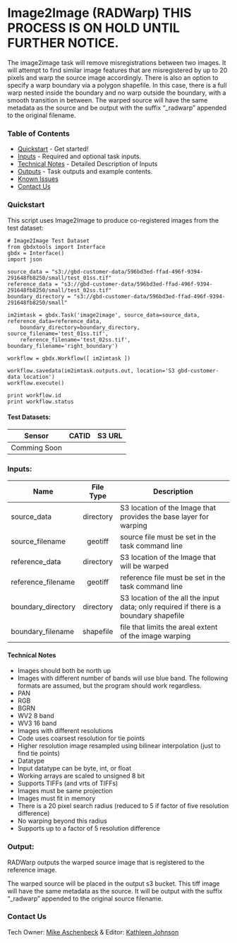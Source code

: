 # Image2Image (RADWarp)  THIS PROCESS IS ON HOLD UNTIL FURTHER NOTICE.

The image2image task will remove misregistrations between two images.  It will attempt to find similar image features that are misregistered by up to 20 pixels and warp the source image accordingly.  There is also an option to specify a warp boundary via a polygon shapefile.  In this case, there is a full warp nested inside the boundary and no warp outside the boundary, with a smooth transition in between.  The warped source will have the same metadata as the source and be output with the suffix “_radwarp” appended to the original filename.

### Table of Contents
 * [Quickstart](#quickstart) - Get started!
 * [Inputs](#inputs) - Required and optional task inputs.
 * [Technical Notes](#technical-notes) - Detailed Description of Inputs
 * [Outputs](#outputs) - Task outputs and example contents.
 * [Known Issues](#known-issues)
 * [Contact Us](#contact-us)

### Quickstart

This script uses Image2Image to produce co-registered images from the test dataset:

    # Image2Image Test Dataset
    from gbdxtools import Interface
    gbdx = Interface()
    import json
    
    source_data = "s3://gbd-customer-data/596bd3ed-ffad-496f-9394-291648fb8250/small/test_01ss.tif"
    reference_data = "s3://gbd-customer-data/596bd3ed-ffad-496f-9394-291648fb8250/small/test_02ss.tif"
    boundary_directory = "s3://gbd-customer-data/596bd3ed-ffad-496f-9394-291648fb8250/small"

    im2imtask = gbdx.Task('image2image', source_data=source_data, reference_data=reference_data, 
	    boundary_directory=boundary_directory, source_filename='test_01ss.tif', 
	    reference_filename='test_02ss.tif', boundary_filename='right_boundary')

    workflow = gbdx.Workflow([ im2imtask ])

    workflow.savedata(im2imtask.outputs.out, location='S3 gbd-customer-data location')
    workflow.execute()

    print workflow.id
    print workflow.status


#### Test Datasets:
Sensor                   |       CATID           |   S3 URL
-------------------------|:---------------------:|---------------------------------
Comming Soon             |                      |
     
     
     
### Inputs:

Name                     |       File Type       |   Description
-------------------------|:---------------------:|---------------------------------
source_data         |  directory   | S3 location of the Image that provides the base layer for warping
source_filename     |  geotiff     | source file must be set in the task command line
reference_data      |  directory   | S3 location of the Image that will be warped
reference_filename  |  geotiff     | reference file must be set in the task command line
boundary_directory  |  directory   | S3 location of the all the input data; only required if there is a boundary shapefile 
boundary_filename   |  shapefile   | file that limits the areal extent of the image warping

#### Technical Notes
*  Images should both be north up
*  Images with different number of bands will use blue band.  The following formats are assumed, but the program should work regardless.
  * PAN
  * RGB
  * BGRN
  * WV2 8 band
  * WV3 16 band
*  Images with different resolutions
  * Code uses coarsest resolution for tie points
  * Higher resolution image resampled using bilinear interpolation (just to find tie points)
*  Datatype
  * Input datatype can be byte, int, or float
  * Working arrays are scaled to unsigned 8 bit
  * Supports TIFFs (and vrts of TIFFs)
*  Images must be same projection
*  Images must fit in memory
*  There is a 20 pixel search radius (reduced to 5 if factor of five resolution difference)
  *  No warping beyond this radius
*  Supports up to a factor of 5 resolution difference



### Output:
RADWarp outputs the warped source image that is registered to the reference image.

The warped source will be placed in the output s3 bucket.  This tiff image will have the same metadata as the source.  It will be output with the suffix “_radwarp” appended to the original source filename.


### Contact Us
Tech Owner: [Mike Aschenbeck](#acomermichael.aschenbeck@digitalglobe.com) & Editor:  [Kathleen Johnson](#kathleen.johnsons@digitalglobe.com)
